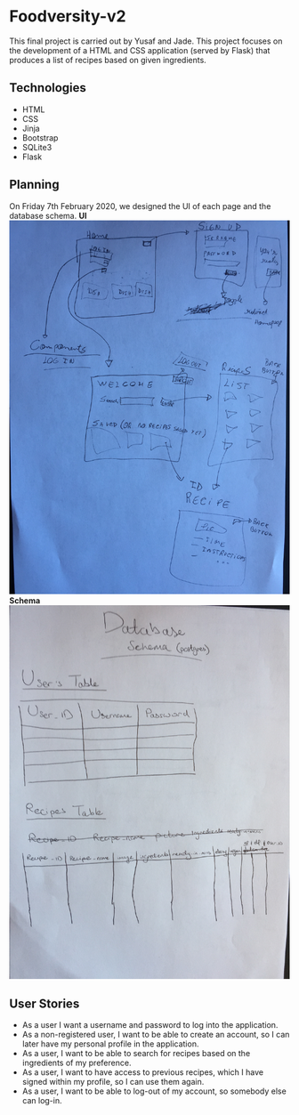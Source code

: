 # Foodversity-v2
This final project is carried out by Yusaf and Jade. This project focuses on the development of a HTML and CSS application (served by Flask) that produces a list of recipes based on given ingredients. 

## Technologies
- HTML 
- CSS
- Jinja 
- Bootstrap
- SQLite3
- Flask

## Planning
On Friday 7th February 2020, we designed the UI of each page and the database schema.
**UI**
![schema](images/foodversity-UI-design.png)
**Schema** 
![schema](images/foodversity-schema.png)

## User Stories
- As a user I want a username and password to log into the application. 
- As a non-registered user, I want to be able to create an account, so I can later have my personal profile in the application. 
- As a user, I want to be able to search for recipes based on the ingredients of my preference. 
- As a user, I want to have access to previous  recipes, which I have signed within my profile, so I can use them again. 
- As a user, I want to be able to log-out of my account, so somebody else can log-in. 